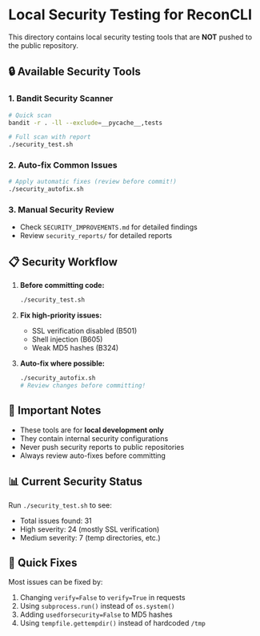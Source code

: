 # Local Security Testing for ReconCLI

This directory contains local security testing tools that are **NOT** pushed to the public repository.

## 🔒 Available Security Tools

### 1. Bandit Security Scanner
```bash
# Quick scan
bandit -r . -ll --exclude=__pycache__,tests

# Full scan with report
./security_test.sh
```

### 2. Auto-fix Common Issues
```bash
# Apply automatic fixes (review before commit!)
./security_autofix.sh
```

### 3. Manual Security Review
- Check `SECURITY_IMPROVEMENTS.md` for detailed findings
- Review `security_reports/` for detailed reports

## 📋 Security Workflow

1. **Before committing code:**
   ```bash
   ./security_test.sh
   ```

2. **Fix high-priority issues:**
   - SSL verification disabled (B501)
   - Shell injection (B605)
   - Weak MD5 hashes (B324)

3. **Auto-fix where possible:**
   ```bash
   ./security_autofix.sh
   # Review changes before committing!
   ```

## 🚨 Important Notes

- These tools are for **local development only**
- They contain internal security configurations
- Never push security reports to public repositories
- Always review auto-fixes before committing

## 📊 Current Security Status

Run `./security_test.sh` to see:
- Total issues found: 31
- High severity: 24 (mostly SSL verification)
- Medium severity: 7 (temp directories, etc.)

## 🔧 Quick Fixes

Most issues can be fixed by:
1. Changing `verify=False` to `verify=True` in requests
2. Using `subprocess.run()` instead of `os.system()`
3. Adding `usedforsecurity=False` to MD5 hashes
4. Using `tempfile.gettempdir()` instead of hardcoded `/tmp`
